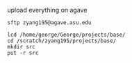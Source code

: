 upload everything on agave
```
sftp zyang195@agave.asu.edu

lcd /home/george/George/projects/base/
cd /scratch/zyang195/projects/base/
mkdir src
put -r src
```
